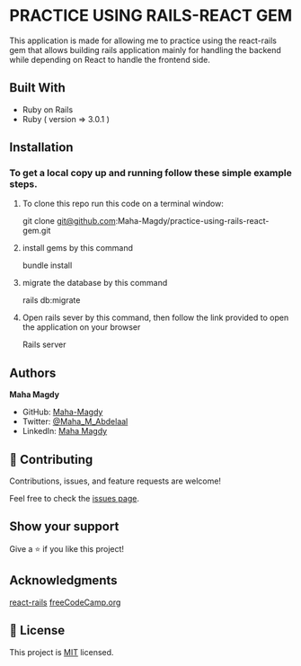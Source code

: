 # PRACTICE USING RAILS-REACT GEM

This application is made for allowing me to practice using the react-rails gem that allows building rails application mainly for handling the backend while depending on React to handle the frontend side.

## Built With

- Ruby on Rails
- Ruby ( version => 3.0.1 )

## Installation

### To get a local copy up and running follow these simple example steps.

1. To clone this repo run this code on a terminal window: 

   git clone git@github.com:Maha-Magdy/practice-using-rails-react-gem.git

2. install gems by this command

   bundle install

3. migrate the database by this command

   rails db:migrate

4. Open rails sever by this command, then follow the link provided to open the application on your browser

   Rails server

## Authors

**Maha Magdy**

- GitHub: [Maha-Magdy](https://github.com/Maha-Magdy)
- Twitter: [@Maha_M_Abdelaal](https://twitter.com/Maha_M_Abdelaal)
- LinkedIn: [Maha Magdy](https://www.linkedin.com/in/maha-magdy-abdelaal/)

## 🤝 Contributing

Contributions, issues, and feature requests are welcome!

Feel free to check the [issues page]( https://github.com/Maha-Magdy/practice-using-rails-react-gem/issues ).

## Show your support

Give a ⭐️ if you like this project!

## Acknowledgments
[react-rails](https://github.com/reactjs/react-rails#ujs)
[freeCodeCamp.org](https://www.freecodecamp.org/news/how-to-create-a-rails-project-with-a-react-and-redux-front-end-8b01e17a1db/)

## 📝 License

This project is [MIT](./LICENSE) licensed.
